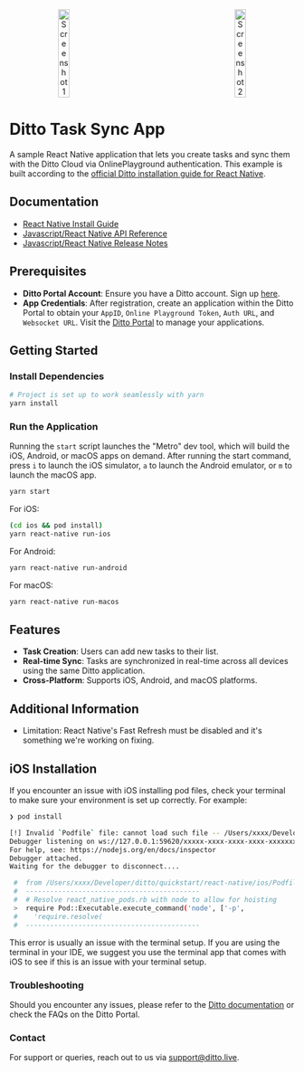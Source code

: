<div align="center" style="display: flex; justify-content: space-around; align-items: center;">
  <img src="https://github.com/user-attachments/assets/7b0b1385-12d9-48d2-9005-deee70daa5f9" alt="Screenshot 1" style="width: 20%; margin-right: 120px;">
  <img src="https://github.com/user-attachments/assets/e58a4713-437a-4e21-af39-be3dcc8da814" alt="Screenshot 2" style="width: 20%;">
</div>

# Ditto Task Sync App

A sample React Native application that lets you create tasks and sync them with the Ditto Cloud via OnlinePlayground authentication. This example is built according to the [official Ditto installation guide for React Native](https://docs.ditto.live/install-guides/react-native).

## Documentation

- [React Native Install Guide](https://docs.ditto.live/sdk/latest/install-guides/react-native)
- [Javascript/React Native API Reference](https://software.ditto.live/js/Ditto/4.12.0/api-reference/)
- [Javascript/React Native Release Notes](https://docs.ditto.live/sdk/latest/release-notes/js)

## Prerequisites

- **Ditto Portal Account**: Ensure you have a Ditto account. Sign up [here](https://portal.ditto.live/signup).
- **App Credentials**: After registration, create an application within the Ditto Portal to obtain your `AppID`, `Online Playground Token`, `Auth URL`, and `Websocket URL`. Visit the [Ditto Portal](https://portal.ditto.live/) to manage your applications.

## Getting Started

### Install Dependencies

```bash
# Project is set up to work seamlessly with yarn
yarn install
```

### Run the Application

Running the `start` script launches the "Metro" dev tool, which will build the iOS, Android, or macOS apps on demand.
After running the start command, press `i` to launch the iOS simulator, `a` to launch the Android emulator, or `m` to launch the macOS app.

```bash
yarn start
```

For iOS:

```bash
(cd ios && pod install)
yarn react-native run-ios
```

For Android:

```bash
yarn react-native run-android
```

For macOS:

```bash
yarn react-native run-macos
```

## Features

- **Task Creation**: Users can add new tasks to their list.
- **Real-time Sync**: Tasks are synchronized in real-time across all devices using the same Ditto application.
- **Cross-Platform**: Supports iOS, Android, and macOS platforms.

## Additional Information

- Limitation: React Native's Fast Refresh must be disabled and it's something we're working on fixing.

## iOS Installation

If you encounter an issue with iOS installing pod files, check your terminal to make sure your environment is set up correctly.
For example:

```bash
❯ pod install

[!] Invalid `Podfile` file: cannot load such file -- /Users/xxxx/Developer/ditto/quickstart/react-native/node_modules/react-native/scripts/react_native_pods.rb
Debugger listening on ws://127.0.0.1:59620/xxxxx-xxxx-xxxx-xxxx-xxxxxxxxx
For help, see: https://nodejs.org/en/docs/inspector
Debugger attached.
Waiting for the debugger to disconnect....

 #  from /Users/xxxx/Developer/ditto/quickstart/react-native/ios/Podfile:2
 #  -------------------------------------------
 #  # Resolve react_native_pods.rb with node to allow for hoisting
 >  require Pod::Executable.execute_command('node', ['-p',
 #    'require.resolve(
 #  -------------------------------------------
```

This error is usually an issue with the terminal setup. If you are using the terminal in your IDE, we suggest you use the terminal app that comes with iOS to see if this is an issue with your terminal setup.

### Troubleshooting

Should you encounter any issues, please refer to the [Ditto documentation](https://docs.ditto.live/) or check the FAQs on the Ditto Portal.

### Contact

For support or queries, reach out to us via [support@ditto.live](mailto:support@ditto.live).

<!-- Force CI trigger for Release build fix -->
